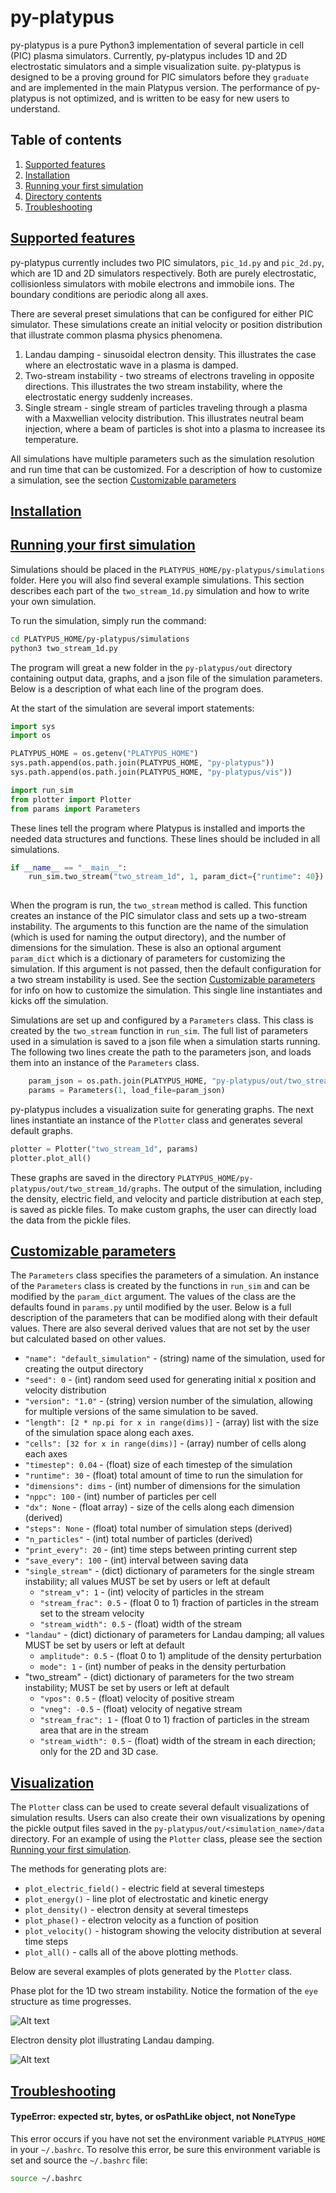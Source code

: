 # py-platypus

py-platypus is a pure Python3 implementation of several particle in cell
(PIC) plasma simulators. Currently, py-platypus includes 1D and 2D electrostatic
simulators and a simple visualization suite. py-platypus is designed to be 
a proving ground for PIC simulators before they ``graduate`` and are implemented
in the main Platypus version. The performance of py-platypus is not optimized,
and is written to be easy for new users to understand.

## Table of contents
1. [Supported features](#supported-features)
2. [Installation](#installation)
3. [Running your first simulation](#running-first-sim)
4. [Directory contents](#directory-contents)
5. [Troubleshooting](#troubleshooting)


## [Supported features](#supported-features)
py-platypus currently includes two PIC simulators, ```pic_1d.py``` and
```pic_2d.py```, which are 1D and 2D simulators respectively. Both are
purely electrostatic, collisionless simulators with mobile electrons and
immobile ions. The boundary conditions are periodic along all axes.

There are several preset simulations that can be configured for either
PIC simulator. These simulations create an initial velocity or position
distribution that illustrate common plasma physics phenomena.

1. Landau damping - sinusoidal electron density. This illustrates the case
where an electrostatic wave in a plasma is damped.
2. Two-stream instability - two streams of electrons traveling in opposite
directions. This illustrates the two stream instability, where the electrostatic
energy suddenly increases.
3. Single stream - single stream of particles traveling through a plasma with
a Maxwellian velocity distribution. This illustrates neutral beam injection,
where a beam of particles is shot into a plasma to increasee its temperature.

All simulations have multiple parameters such as the simulation resolution and
run time that can be customized. For a description of how to customize a 
simulation, see the section [Customizable parameters](#parameters)

## [Installation](#installation)

## [Running your first simulation](#running-first-sim)
Simulations should be placed in the ```PLATYPUS_HOME/py-platypus/simulations```
folder. Here you will also find several example simulations. This section 
describes each part of the ```two_stream_1d.py``` simulation and how to write
your own simulation.

To run the simulation, simply run the command:

```bash
cd PLATYPUS_HOME/py-platypus/simulations
python3 two_stream_1d.py
```

The program will great a new folder in the ```py-platypus/out``` directory
containing output data, graphs, and a json file of the simulation parameters.
Below is a description of what each line of the program does.

At the start of the simulation are several import statements:

```python
import sys
import os

PLATYPUS_HOME = os.getenv("PLATYPUS_HOME")
sys.path.append(os.path.join(PLATYPUS_HOME, "py-platypus"))
sys.path.append(os.path.join(PLATYPUS_HOME, "py-platypus/vis"))

import run_sim
from plotter import Plotter
from params import Parameters 

```

These lines tell the program where Platypus is installed and imports the
needed data structures and functions. These lines should be included in all 
simulations.

```python
if __name__ == "__main__":
    run_sim.two_stream("two_stream_1d", 1, param_dict={"runtime": 40})
  
```

When the program is run, the ```two_stream``` method is called. This function
creates an instance of the PIC simulator class and sets up a two-stream
instability. The arguments to this function are the name of the simulation
(which is used for naming the output directory), and the number of dimensions
for the simulation. These is also an optional argument ```param_dict``` which 
is a dictionary of parameters for customizing the simulation. If this argument
is not passed, then the default configuration for a two stream instability is
used. See the section [Customizable parameters](#parameters) for info on
how to customize the simulation. This single line instantiates and kicks off
the simulation.

Simulations are set up and configured by a ```Parameters``` class. This
class is created by the ```two_stream``` function in ```run_sim```. The full
list of parameters used in a simulation is saved to a json file when a
simulation starts running. The following two lines create the path to the
parameters json, and loads them into an instance of the ```Parameters``` class.


```python
    param_json = os.path.join(PLATYPUS_HOME, "py-platypus/out/two_stream_1d/params.json")
    params = Parameters(1, load_file=param_json)
```

py-platypus includes a visualization suite for generating graphs. The next lines
instantiate an instance of the ```Plotter``` class and generates several default
graphs.

```python
plotter = Plotter("two_stream_1d", params)
plotter.plot_all() 
```

These graphs are saved in the directory ```PLATYPUS_HOME/py-platypus/out/two_stream_1d/graphs```. The output of the simulation, including the density, electric
field, and velocity and particle distribution at each step, is saved as pickle
files. To make custom graphs, the user can directly load the data from the
pickle files.

## [Customizable parameters](#parameters)
The ```Parameters``` class specifies the parameters of a simulation. An instance
of the ```Parameters``` class is created by the functions in ```run_sim``` and
can be modified by the ```param_dict``` argument. The values of the class
are the defaults found in ```params.py``` until modified by the user. Below
is a full description of the parameters that can be modified along with their
default values. There are also several derived values that are not set by the
user but calculated based on other values.
            
* ```"name": "default_simulation"``` - (string) name of the simulation, used
for creating the output directory
* ```"seed": 0``` - (int) random seed used for generating initial x position and
velocity distribution
* ```"version": "1.0"``` - (string) version number of the simulation, allowing
for multiple versions of the same simulation to be saved.
* ```"length": [2 * np.pi for x in range(dims)]``` - (array) list with the
size of the simulation space along each axes.
* ```"cells": [32 for x in range(dims)]``` - (array) number of cells along each
axes
* ```"timestep": 0.04``` - (float) size of each timestep of the simulation
* ```"runtime": 30``` - (float) total amount of time to run the simulation for
* ```"dimensions": dims``` - (int) number of dimensions for the simulation
* ```"nppc": 100``` - (int) number of particles per cell
* ```"dx": None``` - (float array) - size of the cells along each dimension (derived)
* ```"steps": None``` - (float) total number of simulation steps (derived)  
* ```"n_particles"``` - (int) total number of particles (derived)
* ```"print_every": 20``` - (int) time steps between printing current step
* ```"save_every": 100``` - (int) interval between saving data
* ```"single_stream"``` - (dict) dictionary of parameters for the single stream
instability; all values MUST be set by users or left at default
    * ```"stream_v": 1``` - (int) velocity of particles in the stream 
    * ```"stream_frac": 0.5``` - (float 0 to 1) fraction of particles in the stream set to the stream velocity 
    * ```"stream_width": 0.5``` - (float) width of the stream
* ```"landau"``` - (dict) dictionary of parameters for Landau damping; all values
MUST be set by users or left at default
    * ```amplitude": 0.5``` - (float 0 to 1) amplitude of the density perturbation
    * ```mode": 1``` - (int) number of peaks in the density perturbation
* "two_stream" - (dict) dictionary of parameters for the two stream instability;
MUST be set by users or left at default
    * ```"vpos": 0.5``` - (float) velocity of positive stream
    * ```"vneg": -0.5``` - (float) velocity of negative stream
    * ```"stream_frac": 1``` - (float 0 to 1) fraction of particles in the stream area that are in the stream
    * ```"stream_width": 0.5``` - (float) width of the stream in each direction; only for the 2D and 3D case.

## [Visualization](#visualization)

The ```Plotter``` class can be used to create several default visualizations of
simulation results. Users can also create their own visualizations by opening
the pickle output files saved in the ```py-platypus/out/<simulation_name>/data```
directory. For an example of using the ```Plotter``` class, please see the
section [Running your first simulation](#running-first-sim).

The methods for generating plots are:

* ```plot_electric_field()``` - electric field at several timesteps
* ```plot_energy()``` - line plot of electrostatic and kinetic energy
* ```plot_density()``` - electron density at several timesteps
* ```plot_phase()``` - electron velocity as a function of position
* ```plot_velocity()``` - histogram showing the velocity distribution at several
time steps
* ```plot_all()``` - calls all of the above plotting methods.

Below are several examples of plots generated by the ```Plotter``` class.

Phase plot for the 1D two stream instability. Notice the formation of the
``eye`` structure as time progresses.

![Alt text](../images/two_stream_1d_phase.png?raw=true "Phase plot 1d.")

Electron density plot illustrating Landau damping.

![Alt text](../images/landau_2d_density.png?raw=true "Landau 2d density plot.")

## [Troubleshooting](#troubleshooting)

#### TypeError: expected str, bytes, or osPathLike object, not NoneType

This error occurs if you have not set the environment variable ```PLATYPUS_HOME```
in your ```~/.bashrc```. To resolve this error, be sure this environment variable
is set and source the ```~/.bashrc``` file:

```bash
source ~/.bashrc
```
